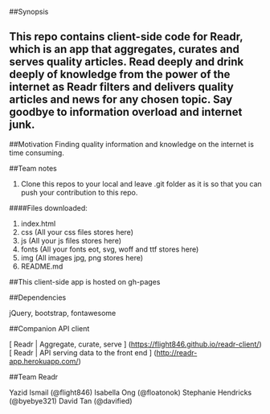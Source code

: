 ##Synopsis

This repo contains client-side code for Readr, which is an app that aggregates, curates and serves quality articles.
Read deeply and drink deeply of knowledge from the power of the internet as Readr filters and delivers quality articles and news for any chosen topic. Say goodbye to information overload and internet junk.
----

##Motivation
Finding quality information and knowledge on the internet is time consuming.

##Team notes

1. Clone this repos to your local and leave .git folder as it is so that you can push your contribution to this repo.

####Files downloaded:
1. index.html
2. css (All your css files stores here)
3. js (All your js files stores here)
4. fonts (All your fonts eot, svg, woff and ttf stores here)
5. img (All images jpg, png stores here)
6. README.md

##This client-side app is hosted on gh-pages

##Dependencies

jQuery, bootstrap, fontawesome

##Companion API client

[ Readr | Aggregate, curate, serve ] (https://flight846.github.io/readr-client/)
[ Readr | API serving data to the front end ] (http://readr-app.herokuapp.com/)


##Team Readr

Yazid Ismail (@flight846)
Isabella Ong (@floatonok)
Stephanie Hendricks (@byebye321)
David Tan (@davified)
